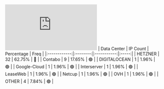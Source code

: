 ![Diagramm](https://github.com/obajay/StateSync-snapshots/blob/main/Projects/OKP4/1/README.md)
| Data Center | IP Count | Percentage | Freq |
|:------------:|:--------:|:-----------:|:-----:|
| HETZNER | 32 | 62.75% | 🔴 |
| Contabo | 9 | 17.65% | 🟢 |
| DIGITALOCEAN | 1 | 1.96% | 🟢 |
| Google-Cloud | 1 | 1.96% | 🟢 |
| Interserver | 1 | 1.96% | 🟢 |
| LeaseWeb | 1 | 1.96% | 🟢 |
| Netcup | 1 | 1.96% | 🟢 |
| OVH | 1 | 1.96% | 🟢 |
| OTHER | 4 | 7.84% | 🟢 |